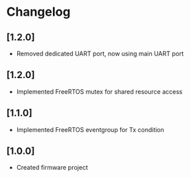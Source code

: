 # Changelog

## [1.2.0]

- Removed dedicated UART port, now using main UART port

## [1.2.0]

- Implemented FreeRTOS mutex for shared resource access

## [1.1.0]

- Implemented FreeRTOS eventgroup for Tx condition


## [1.0.0]

- Created firmware project